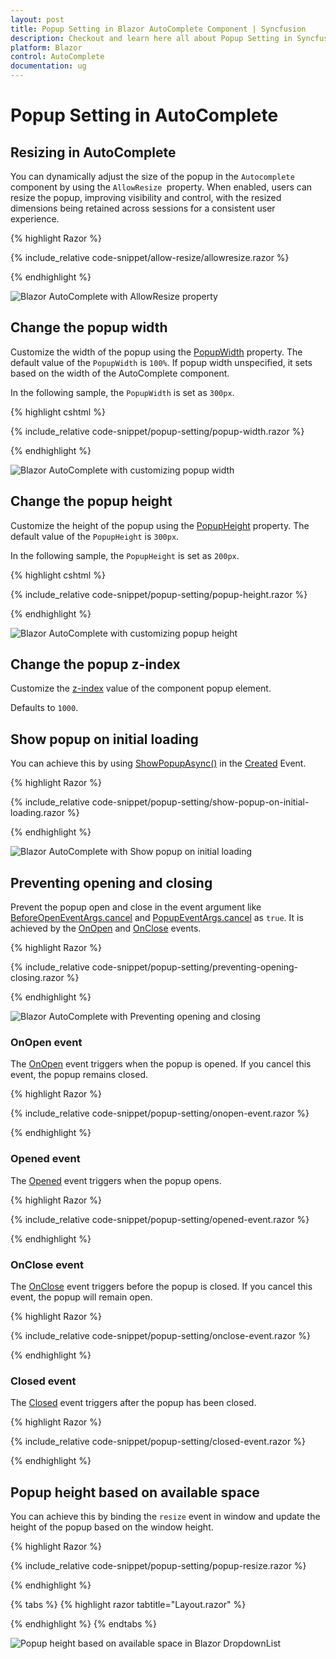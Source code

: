 ```yaml
---
layout: post
title: Popup Setting in Blazor AutoComplete Component | Syncfusion
description: Checkout and learn here all about Popup Setting in Syncfusion Blazor AutoComplete component and much more.
platform: Blazor
control: AutoComplete
documentation: ug
---
```


# Popup Setting in AutoComplete

## Resizing in AutoComplete

You can dynamically adjust the size of the popup in the `Autocomplete` component by using the `AllowResize `property. When enabled, users can resize the popup, improving visibility and control, with the resized dimensions being retained across sessions for a consistent user experience.

{% highlight Razor %}

{% include_relative code-snippet/allow-resize/allowresize.razor %}

{% endhighlight %} 

![Blazor AutoComplete with AllowResize property](./images/popup-setting\blazor_autocomplete_resize.gif)


## Change the popup width

Customize the width of the popup using the [PopupWidth](https://help.syncfusion.com/cr/blazor/Syncfusion.Blazor.DropDowns.SfDropDownList-2.html#Syncfusion_Blazor_DropDowns_SfDropDownList_2_PopupWidth) property. The default value of the `PopupWidth` is `100%`. If popup width unspecified, it sets based on the width of the AutoComplete component.

In the following sample, the `PopupWidth` is set as `300px`.

{% highlight cshtml %}

{% include_relative code-snippet/popup-setting/popup-width.razor %}

{% endhighlight %}

![Blazor AutoComplete with customizing popup width](./images/popup-setting/blazor_autocomplete_popup-width.png)

## Change the popup height

Customize the height of the popup using the [PopupHeight](https://help.syncfusion.com/cr/blazor/Syncfusion.Blazor.DropDowns.SfDropDownList-2.html#Syncfusion_Blazor_DropDowns_SfDropDownList_2_PopupHeight) property. The default value of the `PopupHeight` is `300px`.

In the following sample, the `PopupHeight` is set as `200px`.

{% highlight cshtml %}

{% include_relative code-snippet/popup-setting/popup-height.razor %}

{% endhighlight %}

![Blazor AutoComplete with customizing popup height](./images/popup-setting/blazor_autocomplete_popup-height.png)

## Change the popup z-index

Customize the [z-index](https://help.syncfusion.com/cr/blazor/Syncfusion.Blazor.DropDowns.SfDropDownBase-1.html#Syncfusion_Blazor_DropDowns_SfDropDownBase_1_ZIndex) value of the component popup element.

Defaults to `1000`.

## Show popup on initial loading

You can achieve this by using [ShowPopupAsync()](https://help.syncfusion.com/cr/blazor/Syncfusion.Blazor.DropDowns.SfDropDownList-2.html#Syncfusion_Blazor_DropDowns_SfDropDownList_2_ShowPopupAsync) in the [Created](https://help.syncfusion.com/cr/blazor/Syncfusion.Blazor.DropDowns.AutoCompleteModel.html#Syncfusion_Blazor_DropDowns_AutoCompleteModel_Created) Event.

{% highlight Razor %}

{% include_relative code-snippet/popup-setting/show-popup-on-initial-loading.razor %}

{% endhighlight %}

![Blazor AutoComplete with Show popup on initial loading](./images/popup-setting/blazor_autocomplete_popup-initial-loading.png)

## Preventing opening and closing

Prevent the popup open and close in the event argument like [BeforeOpenEventArgs.cancel](https://help.syncfusion.com/cr/blazor/Syncfusion.Blazor.DropDowns.BeforeOpenEventArgs.html#Syncfusion_Blazor_DropDowns_BeforeOpenEventArgs_Cancel) and [PopupEventArgs.cancel](https://help.syncfusion.com/cr/blazor/Syncfusion.Blazor.DropDowns.PopupEventArgs.html#Syncfusion_Blazor_DropDowns_PopupEventArgs_Cancel) as `true`. It is achieved by the [OnOpen](https://help.syncfusion.com/cr/blazor/Syncfusion.Blazor.DropDowns.DropDownListEvents-2.html#Syncfusion_Blazor_DropDowns_DropDownListEvents_2_OnOpen) and [OnClose](https://help.syncfusion.com/cr/blazor/Syncfusion.Blazor.DropDowns.DropDownListEvents-2.html#Syncfusion_Blazor_DropDowns_DropDownListEvents_2_OnClose) events. 

{% highlight Razor %}

{% include_relative code-snippet/popup-setting/preventing-opening-closing.razor %}

{% endhighlight %}

![Blazor AutoComplete with Preventing opening and closing](./images/popup-setting/blazor_autocomplete_preventing-opening-closing.png)

### OnOpen event

The [OnOpen](https://help.syncfusion.com/cr/blazor/Syncfusion.Blazor.DropDowns.DropDownListEvents-2.html#Syncfusion_Blazor_DropDowns_DropDownListEvents_2_OnOpen) event triggers when the popup is opened. If you cancel this event, the popup remains closed.

{% highlight Razor %}

{% include_relative code-snippet/popup-setting/onopen-event.razor %}

{% endhighlight %}

### Opened event

The [Opened](https://help.syncfusion.com/cr/blazor/Syncfusion.Blazor.DropDowns.DropDownListEvents-2.html#Syncfusion_Blazor_DropDowns_DropDownListEvents_2_Opened) event triggers when the popup opens.

{% highlight Razor %}

{% include_relative code-snippet/popup-setting/opened-event.razor %}

{% endhighlight %}

### OnClose event

The [OnClose](https://help.syncfusion.com/cr/blazor/Syncfusion.Blazor.DropDowns.DropDownListEvents-2.html#Syncfusion_Blazor_DropDowns_DropDownListEvents_2_OnClose) event triggers before the popup is closed. If you cancel this event, the popup will remain open.

{% highlight Razor %}

{% include_relative code-snippet/popup-setting/onclose-event.razor %}

{% endhighlight %}

### Closed event

The [Closed](https://help.syncfusion.com/cr/blazor/Syncfusion.Blazor.DropDowns.DropDownListEvents-2.html#Syncfusion_Blazor_DropDowns_DropDownListEvents_2_OnClose) event triggers after the popup has been closed.

{% highlight Razor %}

{% include_relative code-snippet/popup-setting/closed-event.razor %}

{% endhighlight %}

## Popup height based on available space

You can achieve this by binding the `resize` event in window and update the height of the popup based on the window height.

{% highlight Razor %}

{% include_relative code-snippet/popup-setting/popup-resize.razor %}

{% endhighlight %}

{% tabs %}
{% highlight razor tabtitle="Layout.razor" %}

<script>
    window.addEventListener("resize", function (e) {
        var wrapper = document.getElementById("autocomplete").parentElement;
        var popupEle = document.getElementById("autocomplete_popup");
        var topVal = wrapper.getBoundingClientRect().top;
        window.innerHeight - topVal;
        if (popupEle) {
            popupEle.style.maxHeight = (window.innerHeight - topVal - 50) + "px";
            popupEle.style.height = (window.innerHeight - topVal - 50) + "px";

        }
    })
</script>

{% endhighlight %}
{% endtabs %}

![Popup height based on available space in Blazor DropdownList](./images/popup-setting/blazor_autocomplete_popup_resize.gif)
